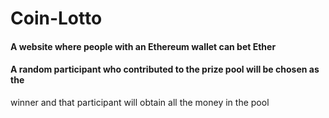 # Coin-Lotto
#### A website where people with an Ethereum wallet can bet Ether
#### A random participant who contributed to the prize pool will be chosen as the
winner and that participant will obtain all the money in the pool
